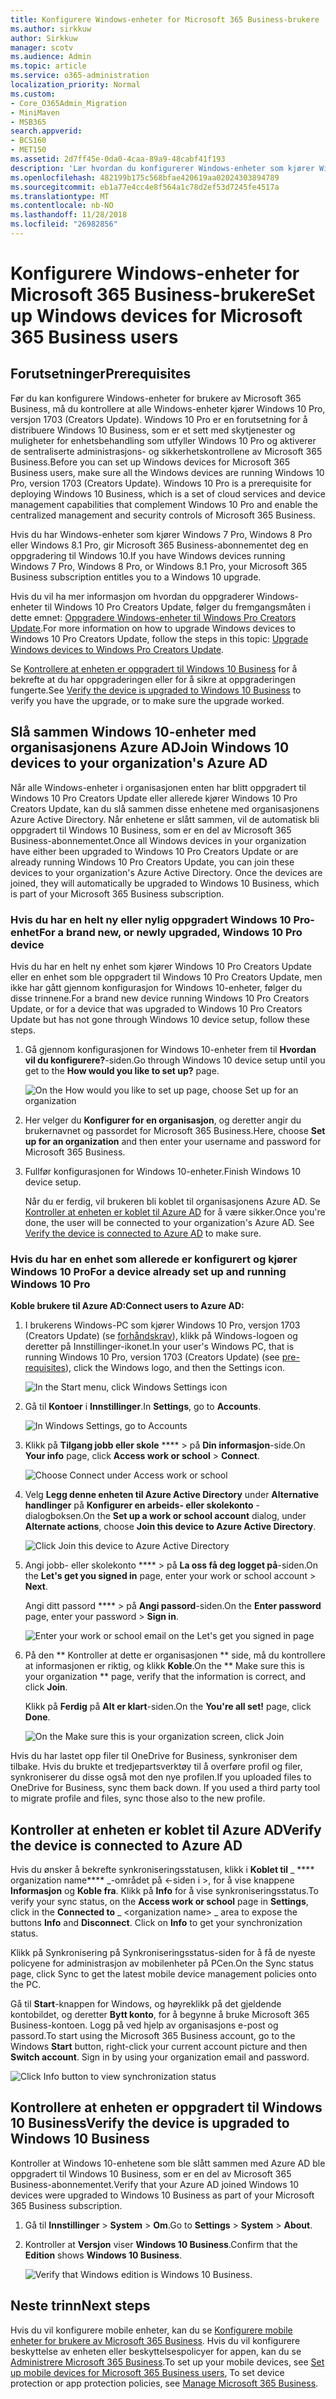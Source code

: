 ```yaml
---
title: Konfigurere Windows-enheter for Microsoft 365 Business-brukere
ms.author: sirkkuw
author: Sirkkuw
manager: scotv
ms.audience: Admin
ms.topic: article
ms.service: o365-administration
localization_priority: Normal
ms.custom:
- Core_O365Admin_Migration
- MiniMaven
- MSB365
search.appverid:
- BCS160
- MET150
ms.assetid: 2d7ff45e-0da0-4caa-89a9-48cabf41f193
description: 'Lær hvordan du konfigurerer Windows-enheter som kjører Windows 10 Pro for forretningsbrukere som Microsoft 365. '
ms.openlocfilehash: 482199b175c568bfae420619aa02024303894789
ms.sourcegitcommit: eb1a77e4cc4e8f564a1c78d2ef53d7245fe4517a
ms.translationtype: MT
ms.contentlocale: nb-NO
ms.lasthandoff: 11/28/2018
ms.locfileid: "26982856"
---
```

# <a name="set-up-windows-devices-for-microsoft-365-business-users"></a><span data-ttu-id="04ac0-103">Konfigurere Windows-enheter for Microsoft 365 Business-brukere</span><span class="sxs-lookup"><span data-stu-id="04ac0-103">Set up Windows devices for Microsoft 365 Business users</span></span>

## <a name="prerequisites"></a><span data-ttu-id="04ac0-104">Forutsetninger</span><span class="sxs-lookup"><span data-stu-id="04ac0-104">Prerequisites</span></span>

<span data-ttu-id="04ac0-p101">Før du kan konfigurere Windows-enheter for brukere av Microsoft 365 Business, må du kontrollere at alle Windows-enheter kjører Windows 10 Pro, versjon 1703 (Creators Update). Windows 10 Pro er en forutsetning for å distribuere Windows 10 Business, som er et sett med skytjenester og muligheter for enhetsbehandling som utfyller Windows 10 Pro og aktiverer de sentraliserte administrasjons- og sikkerhetskontrollene av Microsoft 365 Business.</span><span class="sxs-lookup"><span data-stu-id="04ac0-p101">Before you can set up Windows devices for Microsoft 365 Business users, make sure all the Windows devices are running Windows 10 Pro, version 1703 (Creators Update). Windows 10 Pro is a prerequisite for deploying Windows 10 Business, which is a set of cloud services and device management capabilities that complement Windows 10 Pro and enable the centralized management and security controls of Microsoft 365 Business.</span></span>
  
<span data-ttu-id="04ac0-107">Hvis du har Windows-enheter som kjører Windows 7 Pro, Windows 8 Pro eller Windows 8.1 Pro, gir Microsoft 365 Business-abonnementet deg en oppgradering til Windows 10.</span><span class="sxs-lookup"><span data-stu-id="04ac0-107">If you have Windows devices running Windows 7 Pro, Windows 8 Pro, or Windows 8.1 Pro, your Microsoft 365 Business subscription entitles you to a Windows 10 upgrade.</span></span>
  
<span data-ttu-id="04ac0-108">Hvis du vil ha mer informasjon om hvordan du oppgraderer Windows-enheter til Windows 10 Pro Creators Update, følger du fremgangsmåten i dette emnet: [Oppgradere Windows-enheter til Windows Pro Creators Update](upgrade-to-windows-pro-creators-update.md).</span><span class="sxs-lookup"><span data-stu-id="04ac0-108">For more information on how to upgrade Windows devices to Windows 10 Pro Creators Update, follow the steps in this topic: [Upgrade Windows devices to Windows Pro Creators Update](upgrade-to-windows-pro-creators-update.md).</span></span>
  
<span data-ttu-id="04ac0-109">Se [Kontrollere at enheten er oppgradert til Windows 10 Business](set-up-windows-devices.md#bkmk_verifywin10) for å bekrefte at du har oppgraderingen eller for å sikre at oppgraderingen fungerte.</span><span class="sxs-lookup"><span data-stu-id="04ac0-109">See [Verify the device is upgraded to Windows 10 Business](set-up-windows-devices.md#bkmk_verifywin10) to verify you have the upgrade, or to make sure the upgrade worked.</span></span> 
  
## <a name="join-windows-10-devices-to-your-organizations-azure-ad"></a><span data-ttu-id="04ac0-110">Slå sammen Windows 10-enheter med organisasjonens Azure AD</span><span class="sxs-lookup"><span data-stu-id="04ac0-110">Join Windows 10 devices to your organization's Azure AD</span></span>

<span data-ttu-id="04ac0-p102">Når alle Windows-enheter i organisasjonen enten har blitt oppgradert til Windows 10 Pro Creators Update eller allerede kjører Windows 10 Pro Creators Update, kan du slå sammen disse enhetene med organisasjonens Azure Active Directory. Når enhetene er slått sammen, vil de automatisk bli oppgradert til Windows 10 Business, som er en del av Microsoft 365 Business-abonnementet.</span><span class="sxs-lookup"><span data-stu-id="04ac0-p102">Once all Windows devices in your organization have either been upgraded to Windows 10 Pro Creators Update or are already running Windows 10 Pro Creators Update, you can join these devices to your organization's Azure Active Directory. Once the devices are joined, they will automatically be upgraded to Windows 10 Business, which is part of your Microsoft 365 Business subscription.</span></span>
  
### <a name="for-a-brand-new-or-newly-upgraded-windows-10-pro-device"></a><span data-ttu-id="04ac0-113">Hvis du har en helt ny eller nylig oppgradert Windows 10 Pro-enhet</span><span class="sxs-lookup"><span data-stu-id="04ac0-113">For a brand new, or newly upgraded, Windows 10 Pro device</span></span>

<span data-ttu-id="04ac0-114">Hvis du har en helt ny enhet som kjører Windows 10 Pro Creators Update eller en enhet som ble oppgradert til Windows 10 Pro Creators Update, men ikke har gått gjennom konfigurasjon for Windows 10-enheter, følger du disse trinnene.</span><span class="sxs-lookup"><span data-stu-id="04ac0-114">For a brand new device running Windows 10 Pro Creators Update, or for a device that was upgraded to Windows 10 Pro Creators Update but has not gone through Windows 10 device setup, follow these steps.</span></span>
  
1. <span data-ttu-id="04ac0-115">Gå gjennom konfigurasjonen for Windows 10-enheter frem til **Hvordan vil du konfigurere?**-siden.</span><span class="sxs-lookup"><span data-stu-id="04ac0-115">Go through Windows 10 device setup until you get to the **How would you like to set up?** page.</span></span> 
    
    ![On the How would you like to set up page, choose Set up for an organization](media/1b0b2dba-00bb-4a99-a729-441479220cb7.png)
  
2. <span data-ttu-id="04ac0-117">Her velger du **Konfigurer for en organisasjon**, og deretter angir du brukernavnet og passordet for Microsoft 365 Business.</span><span class="sxs-lookup"><span data-stu-id="04ac0-117">Here, choose **Set up for an organization** and then enter your username and password for Microsoft 365 Business.</span></span> 
    
3. <span data-ttu-id="04ac0-118">Fullfør konfigurasjonen for Windows 10-enheter.</span><span class="sxs-lookup"><span data-stu-id="04ac0-118">Finish Windows 10 device setup.</span></span>
    
   <span data-ttu-id="04ac0-p103">Når du er ferdig, vil brukeren bli koblet til organisasjonens Azure AD. Se [Kontroller at enheten er koblet til Azure AD](set-up-windows-devices.md#bkmk_verifyaad) for å være sikker.</span><span class="sxs-lookup"><span data-stu-id="04ac0-p103">Once you're done, the user will be connected to your organization's Azure AD. See [Verify the device is connected to Azure AD](set-up-windows-devices.md#bkmk_verifyaad) to make sure.</span></span> 
  
### <a name="for-a-device-already-set-up-and-running-windows-10-pro"></a><span data-ttu-id="04ac0-121">Hvis du har en enhet som allerede er konfigurert og kjører Windows 10 Pro</span><span class="sxs-lookup"><span data-stu-id="04ac0-121">For a device already set up and running Windows 10 Pro</span></span>

 <span data-ttu-id="04ac0-122">**Koble brukere til Azure AD:**</span><span class="sxs-lookup"><span data-stu-id="04ac0-122">**Connect users to Azure AD:**</span></span>
  
1. <span data-ttu-id="04ac0-123">I brukerens Windows-PC som kjører Windows 10 Pro, versjon 1703 (Creators Update) (se [forhåndskrav](pre-requisites-for-data-protection.md)), klikk på Windows-logoen og deretter på Innstillinger-ikonet.</span><span class="sxs-lookup"><span data-stu-id="04ac0-123">In your user's Windows PC, that is running Windows 10 Pro, version 1703 (Creators Update) (see [pre-requisites](pre-requisites-for-data-protection.md)), click the Windows logo, and then the Settings icon.</span></span>
  
   ![In the Start menu, click Windows Settings icon](media/74e1ce9a-1554-4761-beb9-330b176e9b9d.png)
  
2. <span data-ttu-id="04ac0-125">Gå til **Kontoer** i **Innstillinger**.</span><span class="sxs-lookup"><span data-stu-id="04ac0-125">In **Settings**, go to **Accounts**.</span></span>
  
   ![In Windows Settings, go to Accounts](media/472fd688-d111-4788-9fbb-56a00fbdc24d.png)
  
3. <span data-ttu-id="04ac0-127">Klikk på **Tilgang jobb eller skole** \*\*\*\* \> på **Din informasjon**-side.</span><span class="sxs-lookup"><span data-stu-id="04ac0-127">On **Your info** page, click **Access work or school** \> **Connect**.</span></span>
  
   ![Choose Connect under Access work or school](media/af3a4e3f-f9b9-4969-b3e2-4ef99308090c.png)
  
4. <span data-ttu-id="04ac0-129">Velg **Legg denne enheten til Azure Active Directory** under **Alternative handlinger** på **Konfigurer en arbeids- eller skolekonto** -dialogboksen.</span><span class="sxs-lookup"><span data-stu-id="04ac0-129">On the **Set up a work or school account** dialog, under **Alternate actions**, choose **Join this device to Azure Active Directory**.</span></span>
  
   ![Click Join this device to Azure Active Directory](media/fb709a1b-05a9-4750-9cb9-e097f4412cba.png)
  
5. <span data-ttu-id="04ac0-131">Angi jobb- eller skolekonto \*\*\*\* \> på **La oss få deg logget på**-siden.</span><span class="sxs-lookup"><span data-stu-id="04ac0-131">On the **Let's get you signed in** page, enter your work or school account \> **Next**.</span></span>
  
   <span data-ttu-id="04ac0-132">Angi ditt passord \*\*\*\* \> på **Angi passord**-siden.</span><span class="sxs-lookup"><span data-stu-id="04ac0-132">On the **Enter password** page, enter your password \> **Sign in**.</span></span>
  
   ![Enter your work or school email on the Let's get you signed in page](media/f70eb148-b1d2-4ba3-be38-7317eaf0321a.png)
  
6. <span data-ttu-id="04ac0-134">På den \*\* Kontroller at dette er organisasjonen \*\* side, må du kontrollere at informasjonen er riktig, og klikk **Koble**.</span><span class="sxs-lookup"><span data-stu-id="04ac0-134">On the \*\* Make sure this is your organization \*\* page, verify that the information is correct, and click **Join**.</span></span>
  
   <span data-ttu-id="04ac0-p104">Klikk på **Ferdig** på **Alt er klart**-siden.</span><span class="sxs-lookup"><span data-stu-id="04ac0-p104">On the **You're all set!** page, click **Done**.</span></span>
  
   ![On the Make sure this is your organization screen, click Join](media/c749c0a2-5191-4347-a451-c062682aa1fb.png)
  
<span data-ttu-id="04ac0-p105">Hvis du har lastet opp filer til OneDrive for Business, synkroniser dem tilbake. Hvis du brukte et tredjepartsverktøy til å overføre profil og filer, synkroniserer du disse også mot den nye profilen.</span><span class="sxs-lookup"><span data-stu-id="04ac0-p105">If you uploaded files to OneDrive for Business, sync them back down. If you used a third party tool to migrate profile and files, sync those also to the new profile.</span></span>
  
## <a name="verify-the-device-is-connected-to-azure-ad"></a><span data-ttu-id="04ac0-140">Kontroller at enheten er koblet til Azure AD</span><span class="sxs-lookup"><span data-stu-id="04ac0-140">Verify the device is connected to Azure AD</span></span>

<span data-ttu-id="04ac0-p106">Hvis du ønsker å bekrefte synkroniseringsstatusen, klikk i **Koblet til** _ \*\*\*\* organization name\*\*\*\* _-området på \<-siden i \>, for å vise knappene **Informasjon** og **Koble fra**. Klikk på **Info** for å vise synkroniseringsstatus.</span><span class="sxs-lookup"><span data-stu-id="04ac0-p106">To verify your sync status, on the **Access work or school** page in **Settings**, click in the **Connected to** _ \<organization name\> _ area to expose the buttons **Info** and **Disconnect**. Click on **Info** to get your synchronization status.</span></span> 
  
<span data-ttu-id="04ac0-143">Klikk på Synkronisering på Synkroniseringsstatus-siden for å få de nyeste policyene for administrasjon av mobilenheter på PCen.</span><span class="sxs-lookup"><span data-stu-id="04ac0-143">On the Sync status page, click Sync to get the latest mobile device management policies onto the PC.</span></span>
  
<span data-ttu-id="04ac0-p107">Gå til **Start**-knappen for Windows, og høyreklikk på det gjeldende kontobildet, og deretter **Bytt konto**, for å begynne å bruke Microsoft 365 Business-kontoen. Logg på ved hjelp av organisasjons e-post og passord.</span><span class="sxs-lookup"><span data-stu-id="04ac0-p107">To start using the Microsoft 365 Business account, go to the Windows **Start** button, right-click your current account picture and then **Switch account**. Sign in by using your organization email and password.</span></span>
  
![Click Info button to view synchronization status](media/818f7043-adbf-402a-844a-59d50034911d.png)
  
## <a name="verify-the-device-is-upgraded-to-windows-10-business"></a><span data-ttu-id="04ac0-147">Kontrollere at enheten er oppgradert til Windows 10 Business</span><span class="sxs-lookup"><span data-stu-id="04ac0-147">Verify the device is upgraded to Windows 10 Business</span></span>

<span data-ttu-id="04ac0-148">Kontroller at Windows 10-enhetene som ble slått sammen med Azure AD ble oppgradert til Windows 10 Business, som er en del av Microsoft 365 Business-abonnementet.</span><span class="sxs-lookup"><span data-stu-id="04ac0-148">Verify that your Azure AD joined Windows 10 devices were upgraded to Windows 10 Business as part of your Microsoft 365 Business subscription.</span></span>
  
1. <span data-ttu-id="04ac0-149">Gå til **Innstillinger** \> **System** \> **Om**.</span><span class="sxs-lookup"><span data-stu-id="04ac0-149">Go to **Settings** \> **System** \> **About**.</span></span>
    
2. <span data-ttu-id="04ac0-150">Kontroller at **Versjon** viser **Windows 10 Business**.</span><span class="sxs-lookup"><span data-stu-id="04ac0-150">Confirm that the **Edition** shows **Windows 10 Business**.</span></span>
    
    ![Verify that Windows edition is Windows 10 Business.](media/ff660fc8-d3ba-431b-89a5-f5abded96c4d.png)
  
## <a name="next-steps"></a><span data-ttu-id="04ac0-152">Neste trinn</span><span class="sxs-lookup"><span data-stu-id="04ac0-152">Next steps</span></span>

<span data-ttu-id="04ac0-153">Hvis du vil konfigurere mobile enheter, kan du se [Konfigurere mobile enheter for brukere av Microsoft 365 Business](set-up-mobile-devices.md). Hvis du vil konfigurere beskyttelse av enheten eller beskyttelsespolicyer for appen, kan du se [Administrere Microsoft 365 Business](manage.md).</span><span class="sxs-lookup"><span data-stu-id="04ac0-153">To set up your mobile devices, see [Set up mobile devices for Microsoft 365 Business users](set-up-mobile-devices.md), To set device protection or app protection policies, see [Manage Microsoft 365 Business](manage.md).</span></span>
  
